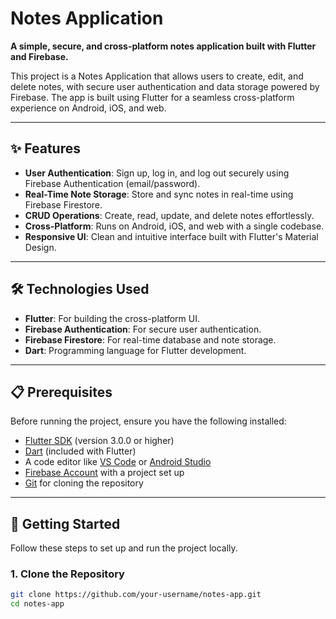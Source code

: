 # Notes Application

**A simple, secure, and cross-platform notes application built with Flutter and Firebase.**

This project is a Notes Application that allows users to create, edit, and delete notes, with secure user authentication and data storage powered by Firebase. The app is built using Flutter for a seamless cross-platform experience on Android, iOS, and web.

---

## ✨ **Features**

- **User Authentication**: Sign up, log in, and log out securely using Firebase Authentication (email/password).
- **Real-Time Note Storage**: Store and sync notes in real-time using Firebase Firestore.
- **CRUD Operations**: Create, read, update, and delete notes effortlessly.
- **Cross-Platform**: Runs on Android, iOS, and web with a single codebase.
- **Responsive UI**: Clean and intuitive interface built with Flutter's Material Design.

---

## 🛠 **Technologies Used**

- **Flutter**: For building the cross-platform UI.
- **Firebase Authentication**: For secure user authentication.
- **Firebase Firestore**: For real-time database and note storage.
- **Dart**: Programming language for Flutter development.

---

## 📋 **Prerequisites**

Before running the project, ensure you have the following installed:

- [Flutter SDK](https://flutter.dev/docs/get-started/install) (version 3.0.0 or higher)
- [Dart](https://dart.dev/get-dart) (included with Flutter)
- A code editor like [VS Code](https://code.visualstudio.com/) or [Android Studio](https://developer.android.com/studio)
- [Firebase Account](https://firebase.google.com/) with a project set up
- [Git](https://git-scm.com/) for cloning the repository

---

## 🚀 **Getting Started**

Follow these steps to set up and run the project locally.

### 1. Clone the Repository
```bash
git clone https://github.com/your-username/notes-app.git
cd notes-app
